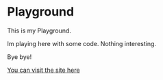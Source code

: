 # Playground
This is my Playground.

Im playing here with some code.
Nothing interesting.

Bye bye!


[You can visit the site here](https://playground.timotheuswiese.de)
